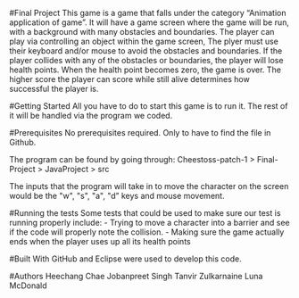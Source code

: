 #Final Project
This game is a game that falls under the category “Animation application of game”. 
It will have a game screen where the game will be run, with a background with many 
obstacles and boundaries. The player can play via controlling an object within the 
game screen, The plyer must use their keyboard and/or mouse to avoid the obstacles 
and boundaries. If the player collides with any of the obstacles or boundaries, the 
player will lose health points. When the health point becomes zero, the game is over. 
The higher score the player can score while still alive determines how successful 
the player is.

#Getting Started
All you have to do to start this game is to run it. The rest of it will be handled 
via the program we coded.

#Prerequisites
No prerequisites required. Only to have to find the file in Github.

The program can be found by going through:
	Cheestoss-patch-1
	> Final-Project
	> JavaProject
	> src
	
The inputs that the program will take in to move the character on the screen would be 
the "w", "s", "a", "d” keys and mouse movement.

#Running the tests
Some tests that could be used to make sure our test is running properly include:
	- Trying to move a character into a barrier and see if the code will properly note 
	  the collision.
	- Making sure the game actually ends when the player uses up all its health points

#Built With
GitHub and Eclipse were used to develop this code.

#Authors
Heechang Chae
Jobanpreet Singh
Tanvir Zulkarnaine
Luna McDonald